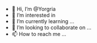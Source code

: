 - 👋 Hi, I’m @Yorgria
- 👀 I’m interested in 
- 🌱 I’m currently learning ...
- 💞️ I’m looking to collaborate on ...
- 📫 How to reach me ...

<!---
Yorgria/Yorgria is a ✨ special ✨ repository because its `README.md` (this file) appears on your GitHub profile.
You can click the Preview link to take a look at your changes.
--->
